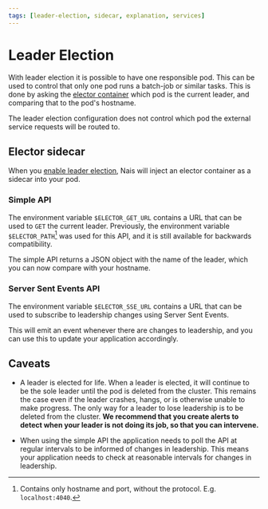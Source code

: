 ```yaml
---
tags: [leader-election, sidecar, explanation, services]
---
```


# Leader Election

With leader election it is possible to have one responsible pod.
This can be used to control that only one pod runs a batch-job or similar tasks.
This is done by asking the [elector container](https://github.com/nais/elector) which pod is the current leader, and comparing that to the pod's hostname.

The leader election configuration does not control which pod the external service requests will be routed to.

## Elector sidecar

When you [enable leader election](how-to/enable.md), Nais will inject an elector container as a sidecar into your pod.

### Simple API

The environment variable `$ELECTOR_GET_URL` contains a URL that can be used to `GET` the current leader.
Previously, the environment variable `$ELECTOR_PATH`[^1] was used for this API, and it is still available for backwards compatibility.

The simple API returns a JSON object with the name of the leader, which you can now compare with your hostname.

[^1]: Contains only hostname and port, without the protocol. E.g. `localhost:4040`.

### Server Sent Events API

The environment variable `$ELECTOR_SSE_URL` contains a URL that can be used to subscribe to leadership changes using Server Sent Events.

This will emit an event whenever there are changes to leadership, and you can use this to update your application accordingly.

## Caveats

* A leader is elected for life. 
  When a leader is elected, it will continue to be the sole leader until the pod is deleted from the cluster.
  This remains the case even if the leader crashes, hangs, or is otherwise unable to make progress.
  The only way for a leader to lose leadership is to be deleted from the cluster.
  **We recommend that you create alerts to detect when your leader is not doing its job, so that you can intervene.**

* When using the simple API the application needs to poll the API at regular intervals to be informed of changes in leadership.
  This means your application needs to check at reasonable intervals for changes in leadership.
